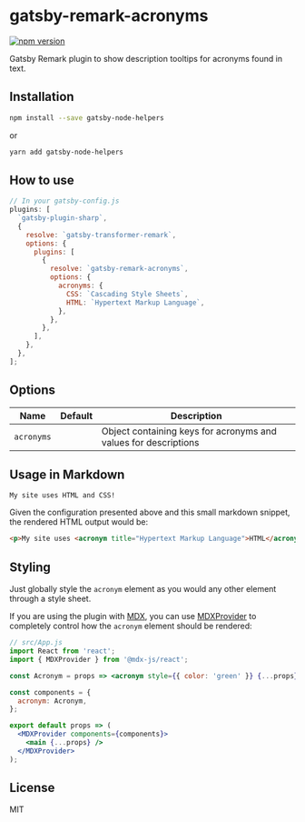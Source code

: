 # gatsby-remark-acronyms

[![npm version](https://img.shields.io/npm/v/gatsby-remark-acronyms)](https://www.npmjs.com/package/gatsby-remark-acronyms)

Gatsby Remark plugin to show description tooltips for acronyms found in text.

## Installation

```sh
npm install --save gatsby-node-helpers
```

or

```sh
yarn add gatsby-node-helpers
```

## How to use

```js
// In your gatsby-config.js
plugins: [
  `gatsby-plugin-sharp`,
  {
    resolve: `gatsby-transformer-remark`,
    options: {
      plugins: [
        {
          resolve: `gatsby-remark-acronyms`,
          options: {
            acronyms: {
              CSS: `Cascading Style Sheets`,
              HTML: `Hypertext Markup Language`,
            },
          },
        },
      ],
    },
  },
];
```

## Options

| Name       | Default | Description                                                     |
| ---------- | ------- | --------------------------------------------------------------- |
| `acronyms` |         | Object containing keys for acronyms and values for descriptions |

## Usage in Markdown

```text
My site uses HTML and CSS!
```

Given the configuration presented above and this small markdown snippet, the rendered HTML output would be:

```html
<p>My site uses <acronym title="Hypertext Markup Language">HTML</acronym> and <acronym title="Cascading Style Sheets">CSS</acronym>!</p>
```

## Styling

Just globally style the `acronym` element as you would any other element through a style sheet.

If you are using the plugin with [MDX](https://mdxjs.com/), you can use [MDXProvider](https://mdxjs.com/getting-started#mdxprovider) to completely control how the `acronym` element should be rendered:

```jsx
// src/App.js
import React from 'react';
import { MDXProvider } from '@mdx-js/react';

const Acronym = props => <acronym style={{ color: 'green' }} {...props} />;

const components = {
  acronym: Acronym,
};

export default props => (
  <MDXProvider components={components}>
    <main {...props} />
  </MDXProvider>
);
```

## License

MIT
